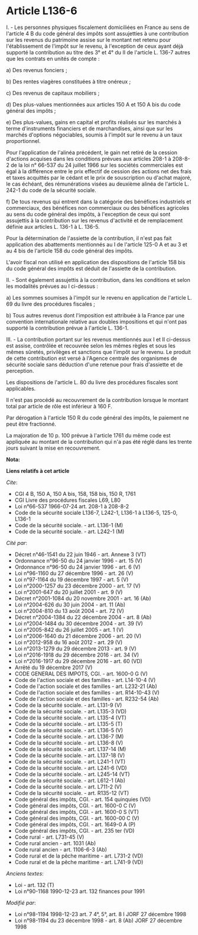 # Article L136-6

I. - Les personnes physiques fiscalement domiciliées en France au sens de l'article 4 B du code général des impôts sont
assujetties à une contribution sur les revenus du patrimoine assise sur le montant net retenu pour l'établissement de l'impôt
sur le revenu, à l'exception de ceux ayant déjà supporté la contribution au titre des 3° et 4° du II de l'article L. 136-7
autres que les contrats en unités de compte :

a) Des revenus fonciers ;

b) Des rentes viagères constituées à titre onéreux ;

c) Des revenus de capitaux mobiliers ;

d) Des plus-values mentionnées aux articles 150 A et 150 A bis du code général des impôts ;

e) Des plus-values, gains en capital et profits réalisés sur les marchés à terme d'instruments financiers et de marchandises,
ainsi que sur les marchés d'options négociables, soumis à l'impôt sur le revenu à un taux proportionnel.

Pour l'application de l'alinéa précédent, le gain net retiré de la cession d'actions acquises dans les conditions prévues aux
articles 208-1 à 208-8-2 de la loi n° 66-537 du 24 juillet 1966 sur les sociétés commerciales est égal à la différence entre
le prix effectif de cession des actions net des frais et taxes acquittés par le cédant et le prix de souscription ou d'achat
majoré, le cas échéant, des rémunérations visées au deuxième alinéa de l'article L. 242-1 du code de la sécurité sociale.

f) De tous revenus qui entrent dans la catégorie des bénéfices industriels et commerciaux, des bénéfices non commerciaux ou
des bénéfices agricoles au sens du code général des impôts, à l'exception de ceux qui sont assujettis à la contribution sur
les revenus d'activité et de remplacement définie aux articles L. 136-1 à L. 136-5.

Pour la détermination de l'assiette de la contribution, il n'est pas fait application des abattements mentionnés au I de
l'article 125-0 A et au 3 et au 4 bis de l'article 158 du code général des impôts.

L'avoir fiscal non utilisé en application des dispositions de l'article 158 bis du code général des impôts est déduit de
l'assiette de la contribution.

II. - Sont également assujettis à la contribution, dans les conditions et selon les modalités prévues au I ci-dessus :

a) Les sommes soumises à l'impôt sur le revenu en application de l'article L. 69 du livre des procédures fiscales ;

b) Tous autres revenus dont l'imposition est attribuée à la France par une convention internationale relative aux doubles
impositions et qui n'ont pas supporté la contribution prévue à l'article L. 136-1.

III. - La contribution portant sur les revenus mentionnés aux I et II ci-dessus est assise, contrôlée et recouvrée selon les
mêmes règles et sous les mêmes sûretés, privilèges et sanctions que l'impôt sur le revenu. Le produit de cette contribution
est versé à l'Agence centrale des organismes de sécurité sociale sans déduction d'une retenue pour frais d'assiette et de
perception.

Les dispositions de l'article L. 80 du livre des procédures fiscales sont applicables.

Il n'est pas procédé au recouvrement de la contribution lorsque le montant total par article de rôle est inférieur à 160 F.

Par dérogation à l'article 150 R du code général des impôts, le paiement ne peut être fractionné.

La majoration de 10 p. 100 prévue à l'article 1761 du même code est appliquée au montant de la contribution qui n'a pas été
réglé dans les trente jours suivant la mise en recouvrement.

**Nota:**



**Liens relatifs à cet article**

_Cite_:

  - CGI 4 B, 150 A, 150 A bis, 158, 158 bis, 150 R, 1761
  - CGI Livre des procédures fiscales L69, L80
  - Loi n°66-537 1966-07-24 art. 208-1 à 208-8-2
  - Code de la sécurité sociale L136-7, L242-1, L136-1 à L136-5, 125-0, L136-1
  - Code de la sécurité sociale. - art. L136-1 (M)
  - Code de la sécurité sociale. - art. L242-1 (M)

_Cité par_:

  - Décret n°46-1541 du 22 juin 1946 - art. Annexe 3 (VT)
  - Ordonnance n°96-50 du 24 janvier 1996 - art. 15 (V)
  - Ordonnance n°96-50 du 24 janvier 1996 - art. 6 (V)
  - Loi n°96-1160 du 27 décembre 1996 - art. 26 (V)
  - Loi n°97-1164 du 19 décembre 1997 - art. 5 (V)
  - Loi n°2000-1257 du 23 décembre 2000 - art. 17 (V)
  - Loi n°2001-647 du 20 juillet 2001 - art. 9 (V)
  - Décret n°2001-1084 du 20 novembre 2001 - art. 16 (Ab)
  - Loi n°2004-626 du 30 juin 2004 - art. 11 (Ab)
  - Loi n°2004-810 du 13 août 2004 - art. 72 (V)
  - Décret n°2004-1384 du 22 décembre 2004 - art. 8 (Ab)
  - Loi n°2004-1484 du 30 décembre 2004 - art. 39 (V)
  - Loi n°2005-842 du 26 juillet 2005 - art. 1 (V)
  - Loi n°2006-1640 du 21 décembre 2006 - art. 20 (V)
  - Loi n°2012-958 du 16 août 2012 - art. 29 (V)
  - Loi n°2013-1279 du 29 décembre 2013 - art. 9 (V)
  - Loi n°2016-1918 du 29 décembre 2016 - art. 34 (V)
  - Loi n°2016-1917 du 29 décembre 2016 - art. 60 (VD)
  - Arrêté du 19 décembre 2017 (V)
  - CODE GENERAL DES IMPOTS, CGI. - art. 1600-0 G (V)
  - Code de l'action sociale et des familles - art. L14-10-4 (V)
  - Code de l'action sociale et des familles - art. L232-21 (Ab)
  - Code de l'action sociale et des familles - art. R14-10-43 (V)
  - Code de l'action sociale et des familles - art. R232-54 (Ab)
  - Code de la sécurité sociale. - art. L131-9 (V)
  - Code de la sécurité sociale. - art. L135-3 (VD)
  - Code de la sécurité sociale. - art. L135-4 (VT)
  - Code de la sécurité sociale. - art. L135-5 (T)
  - Code de la sécurité sociale. - art. L136-5 (V)
  - Code de la sécurité sociale. - art. L136-7 (M)
  - Code de la sécurité sociale. - art. L136-8 (V)
  - Code de la sécurité sociale. - art. L137-14 (M)
  - Code de la sécurité sociale. - art. L137-18 (V)
  - Code de la sécurité sociale. - art. L241-1 (VT)
  - Code de la sécurité sociale. - art. L241-6 (VD)
  - Code de la sécurité sociale. - art. L245-14 (VT)
  - Code de la sécurité sociale. - art. L612-1 (Ab)
  - Code de la sécurité sociale. - art. L711-2 (V)
  - Code de la sécurité sociale. - art. R135-12 (VT)
  - Code général des impôts, CGI. - art. 154 quinquies (VD)
  - Code général des impôts, CGI. - art. 1600-0 C (V)
  - Code général des impôts, CGI. - art. 1600-0 S (VT)
  - Code général des impôts, CGI. - art. 1600-00 C (V)
  - Code général des impôts, CGI. - art. 1649-0 A (P)
  - Code général des impôts, CGI. - art. 235 ter (VD)
  - Code rural - art. L731-45 (V)
  - Code rural ancien - art. 1031 (Ab)
  - Code rural ancien - art. 1106-6-3 (Ab)
  - Code rural et de la pêche maritime - art. L731-2 (VD)
  - Code rural et de la pêche maritime - art. L741-9 (VD)

_Anciens textes_:

  - Loi - art. 132 (T)
  - Loi n°90-1168 1990-12-23 art. 132 finances pour 1991

_Modifié par_:

  - Loi n°98-1194 1998-12-23 art. 7 4°, 5°, art. 8 I JORF 27 décembre 1998
  - Loi n°98-1194 du 23 décembre 1998 - art. 8 (Ab) JORF 27 décembre 1998
